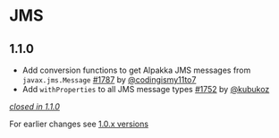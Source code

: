 # JMS

## 1.1.0

- Add conversion functions to get Alpakka JMS messages from `javax.jms.Message` [#1787](https://github.com/akka/alpakka/issues/1787) by [@codingismy11to7](https://github.com/codingismy11to7)
- Add `withProperties` to all JMS message types [#1752](https://github.com/akka/alpakka/issues/1752) by [@kubukoz](https://github.com/kubukoz)

[*closed in 1.1.0*](https://github.com/akka/alpakka/issues?q=is%3Aclosed+milestone%3A1.1.0+label%3Ap%3Ajms)

For earlier changes see [1.0.x versions](../1.0.x/jms.md)
